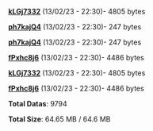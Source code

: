 [**kLGj7332**](/data/kLGj7332.txt) (13/02/23 - 22:30)- 4805 bytes

[**ph7kajQ4**](/data/ph7kajQ4.txt) (13/02/23 - 22:30)- 247 bytes

[**ph7kajQ4**](/data/ph7kajQ4.txt) (13/02/23 - 22:30)- 247 bytes

[**fPxhc8j6**](/data/fPxhc8j6.txt) (13/02/23 - 22:30)- 4486 bytes

[**kLGj7332**](/data/kLGj7332.txt) (13/02/23 - 22:30)- 4805 bytes

[**fPxhc8j6**](/data/fPxhc8j6.txt) (13/02/23 - 22:30)- 4486 bytes

**Total Datas**: 9794

**Total Size**: 64.65 MB / 64.6 MB